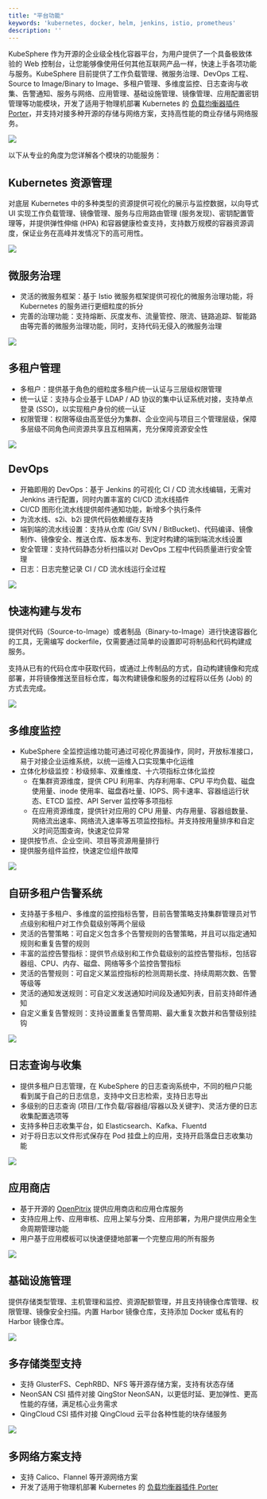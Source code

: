 ```yaml
---
title: "平台功能"
keywords: 'kubernetes, docker, helm, jenkins, istio, prometheus'
description: ''
---
```


KubeSphere 作为开源的企业级全栈化容器平台，为用户提供了一个具备极致体验的 Web 控制台，让您能够像使用任何其他互联网产品一样，快速上手各项功能与服务。KubeSphere 目前提供了工作负载管理、微服务治理、DevOps 工程、Source to Image/Binary to Image、多租户管理、多维度监控、日志查询与收集、告警通知、服务与网络、应用管理、基础设施管理、镜像管理、应用配置密钥管理等功能模块，开发了适用于物理机部署 Kubernetes 的 [负载均衡器插件 Porter](https://github.com/kubesphere/porter)，并支持对接多种开源的存储与网络方案，支持高性能的商业存储与网络服务。

![](https://pek3b.qingstor.com/kubesphere-docs/png/20191005195724.png)

以下从专业的角度为您详解各个模块的功能服务：

## Kubernetes 资源管理  

对底层 Kubernetes 中的多种类型的资源提供可视化的展示与监控数据，以向导式 UI 实现工作负载管理、镜像管理、服务与应用路由管理 (服务发现)、密钥配置管理等，并提供弹性伸缩 (HPA) 和容器健康检查支持，支持数万规模的容器资源调度，保证业务在高峰并发情况下的高可用性。

![](https://pek3b.qingstor.com/kubesphere-docs/png/20191005200455.png)

## 微服务治理

- 灵活的微服务框架：基于 Istio 微服务框架提供可视化的微服务治理功能，将 Kubernetes 的服务进行更细粒度的拆分
- 完善的治理功能：支持熔断、灰度发布、流量管控、限流、链路追踪、智能路由等完善的微服务治理功能，同时，支持代码无侵入的微服务治理

![](https://pek3b.qingstor.com/kubesphere-docs/png/20190910172646.png)

## 多租户管理

- 多租户：提供基于角色的细粒度多租户统一认证与三层级权限管理
- 统一认证：支持与企业基于 LDAP / AD 协议的集中认证系统对接，支持单点登录 (SSO)，以实现租户身份的统一认证
- 权限管理：权限等级由高至低分为集群、企业空间与项目三个管理层级，保障多层级不同角色间资源共享且互相隔离，充分保障资源安全性

![](https://pek3b.qingstor.com/kubesphere-docs/png/20190910173854.png)

## DevOps

- 开箱即用的 DevOps：基于 Jenkins 的可视化 CI / CD 流水线编辑，无需对 Jenkins 进行配置，同时内置丰富的 CI/CD 流水线插件
- CI/CD 图形化流水线提供邮件通知功能，新增多个执行条件
- 为流水线、s2i、b2i 提供代码依赖缓存支持
- 端到端的流水线设置：支持从仓库 (Git/ SVN / BitBucket)、代码编译、镜像制作、镜像安全、推送仓库、版本发布、到定时构建的端到端流水线设置
- 安全管理：支持代码静态分析扫描以对 DevOps 工程中代码质量进行安全管理
- 日志：日志完整记录 CI / CD 流水线运行全过程

![](https://pek3b.qingstor.com/kubesphere-docs/png/20190910175008.png)

## 快速构建与发布

提供对代码（Source-to-Image）或者制品（Binary-to-Image）进行快速容器化的工具，无需编写 dockerfile，仅需要通过简单的设置即可将制品和代码构建成服务。

支持从已有的代码仓库中获取代码，或通过上传制品的方式，自动构建镜像和完成部署，并将镜像推送至目标仓库，每次构建镜像和服务的过程将以任务 (Job) 的方式去完成。

![](https://pek3b.qingstor.com/kubesphere-docs/png/20191005202413.png)

## 多维度监控

- KubeSphere 全监控运维功能可通过可视化界面操作，同时，开放标准接口，易于对接企业运维系统，以统一运维入口实现集中化运维
- 立体化秒级监控：秒级频率、双重维度、十六项指标立体化监控
    - 在集群资源维度，提供 CPU 利用率、内存利用率、CPU 平均负载、磁盘使用量、inode 使用率、磁盘吞吐量、IOPS、网卡速率、容器组运行状态、ETCD 监控、API Server 监控等多项指标
    - 在应用资源维度，提供针对应用的 CPU 用量、内存用量、容器组数量、网络流出速率、网络流入速率等五项监控指标。并支持按用量排序和自定义时间范围查询，快速定位异常
- 提供按节点、企业空间、项目等资源用量排行
- 提供服务组件监控，快速定位组件故障


![](https://pek3b.qingstor.com/kubesphere-docs/png/20191005202450.png)

## 自研多租户告警系统

- 支持基于多租户、多维度的监控指标告警，目前告警策略支持集群管理员对节点级别和租户对工作负载级别等两个层级
- 灵活的告警策略：可自定义包含多个告警规则的告警策略，并且可以指定通知规则和重复告警的规则
- 丰富的监控告警指标：提供节点级别和工作负载级别的监控告警指标，包括容器组、CPU、内存、磁盘、网络等多个监控告警指标
- 灵活的告警规则：可自定义某监控指标的检测周期长度、持续周期次数、告警等级等
- 灵活的通知发送规则：可自定义发送通知时间段及通知列表，目前支持邮件通知
- 自定义重复告警规则：支持设置重复告警周期、最大重复次数并和告警级别挂钩

![](https://pek3b.qingstor.com/kubesphere-docs/png/20191005202908.png)

## 日志查询与收集

- 提供多租户日志管理，在 KubeSphere 的日志查询系统中，不同的租户只能看到属于自己的日志信息，支持中文日志检索，支持日志导出
- 多级别的日志查询 (项目/工作负载/容器组/容器以及关键字)、灵活方便的日志收集配置选项等
- 支持多种日志收集平台，如 Elasticsearch、Kafka、Fluentd
- 对于将日志以文件形式保存在 Pod 挂盘上的应用，支持开启落盘日志收集功能

![](https://pek3b.qingstor.com/kubesphere-docs/png/20190910175920.png)


## 应用商店

- 基于开源的 [OpenPitrix](https://openpitrix.io) 提供应用商店和应用仓库服务
- 支持应用上传、应用审核、应用上架与分类、应用部署，为用户提供应用全生命周期管理功能
- 用户基于应用模板可以快速便捷地部署一个完整应用的所有服务

![](https://pek3b.qingstor.com/kubesphere-docs/png/20191005224733.png)

## 基础设施管理

提供存储类型管理、主机管理和监控、资源配额管理，并且支持镜像仓库管理、权限管理、镜像安全扫描。内置 Harbor 镜像仓库，支持添加 Docker 或私有的 Harbor 镜像仓库。

![](https://pek3b.qingstor.com/kubesphere-docs/png/20191005225415.png)

## 多存储类型支持

- 支持 GlusterFS、CephRBD、NFS 等开源存储方案，支持有状态存储
- NeonSAN CSI 插件对接 QingStor NeonSAN，以更低时延、更加弹性、更高性能的存储，满足核心业务需求
- QingCloud CSI 插件对接 QingCloud 云平台各种性能的块存储服务

![](https://pek3b.qingstor.com/kubesphere-docs/png/20190910180539.png)

## 多网络方案支持

- 支持 Calico、Flannel 等开源网络方案
- 开发了适用于物理机部署 Kubernetes 的 [负载均衡器插件 Porter](https://github.com/kubesphere/porter)
